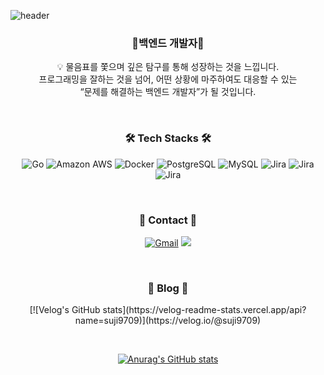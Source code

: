 
![header](https://capsule-render.vercel.app/api?type=waving&color=auto&height=300&section=header&text=Welcome&fontSize=90&animation=fadeIn&fontAlignY=38&desc=Suji's%20GitHub%20Profile&descAlignY=51&descAlign=62)
<div align="center">
<h3 align="center"> 🌱백엔드 개발자🌱</h3>
<p align="center">
💡 물음표를 쫓으며 깊은 탐구를 통해 성장하는 것을 느낍니다. <br/>
프로그래밍을 잘하는 것을 넘어, 어떤 상황에 마주하여도 대응할 수 있는 <br/> “문제를 해결하는 백엔드 개발자”가 될 것입니다.
</p>
</br>

<h3 align="center">🛠️ Tech Stacks 🛠️</h3>
<p align="center">
<img alt="Go" src ="https://img.shields.io/badge/Go-47A248.svg?&style=flat-square&logo=Go&logoColor=white"/>
<img alt="Amazon AWS" src ="https://img.shields.io/badge/Amazon AWS-232F3E.svg?&style=flat-square&logo=Amazon AWS&logoColor=white"/> 
<img alt="Docker" src="https://img.shields.io/badge/Docker-2496ED.svg?&style=flat-square&logo=Docker&logoColor=white"/>
<img alt="PostgreSQL" src="https://img.shields.io/badge/postgresql-4169E1?&style=flat-square&logo=PostgreSQL&logoColor=white"/>
<img alt="MySQL" src="https://img.shields.io/badge/mysql-4479A1?&style=flat-square&logo=mysql&logoColor=white"/>  
  
<img alt="Jira" src="https://img.shields.io/badge/jira-0052CC?&style=flat-square&logo=jira&logoColor=white"/>
<img alt="Jira" src="https://img.shields.io/badge/RESTAPI-58A616?&style=flat-square&logo=REST-API&logoColor=white"/>
<img alt="Jira" src="https://img.shields.io/badge/gRPC-34A7C1?&style=flat-square&logo=gRPC&logoColor=white"/>



  </p>
  
</br>
<h3 align="center"> 📩 Contact 📩 </h3>
<p align="center">
<a href="mailto:suji9709@gmail.com"><img alt="Gmail" src ="https://img.shields.io/badge/Gmail-EA4335.svg?&style=flat-square&logo=Gmail&logoColor=white"/></a>
<a href="https://www.notion.so/b81afe87769341b3a2c232448f88b23f?pvs=4"/><img src ="https://img.shields.io/badge/-RESUME-blue"/></a>
</p>
</br>

<h3 align="center"> 📝 Blog 📝 </h3>
<p align="center">
[![Velog's GitHub stats](https://velog-readme-stats.vercel.app/api?name=suji9709)](https://velog.io/@suji9709)
</p>

</br>


[![Anurag's GitHub stats](https://github-readme-stats.vercel.app/api?username=Suzzzzzy)](https://github.com/Suzzzzzy/github-readme-stats)
</div>
